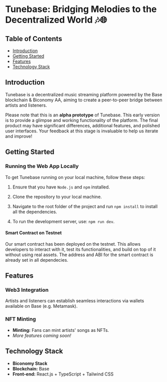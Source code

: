 # Tunebase: Bridging Melodies to the Decentralized World 🎶🌐

## Table of Contents

- [Introduction](#introduction)
- [Getting Started](#getting-started)
- [Features](#features)
- [Technology Stack](#technology-stack)

## Introduction

Tunebase is a decentralized music streaming platform powered by the Base blockchain & Biconomy AA, aiming to create a peer-to-peer bridge between artists and listeners.

Please note that this is an **alpha prototype** of Tunebase. This early version is to provide a glimpse and working functionality of the platform. The final product may have significant differences, additional features, and polished user interfaces. Your feedback at this stage is invaluable to help us iterate and improve!

## Getting Started

### Running the Web App Locally

To get Tunebase running on your local machine, follow these steps:

1. Ensure that you have `Node.js` and `npm` installed.

2. Clone the repository to your local machine.

3. Navigate to the root folder of the project and run `npm install` to install all the dependencies.

4. To run the development server, use: `npm run dev`.

#### Smart Contract on Testnet

Our smart contract has been deployed on the testnet. This allows developers to interact with it, test its functionalities, and build on top of it without using real assets. The address and ABI for the smart contract is already set in all dependecies.

## Features

### Web3 Integration

Artists and listeners can establish seamless interactions via wallets available on Base (e.g. Metamask).

### NFT Minting

- **Minting:** Fans can mint artists' songs as NFTs.
- _More features coming soon!_

## Technology Stack

- **Biconomy Stack**
- **Blockchain:** Base
- **Front-end:** React.js + TypeScript + Tailwind CSS


